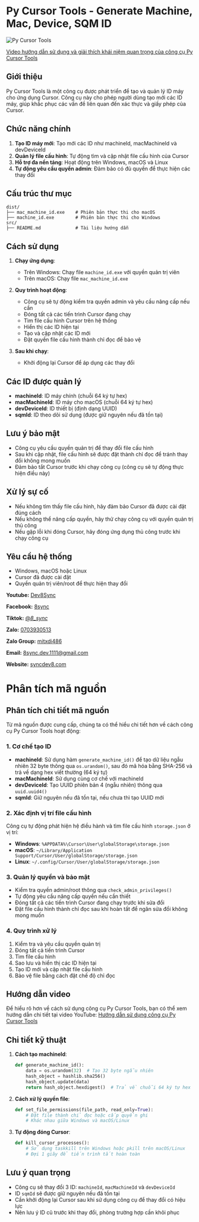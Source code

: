# Py Cursor Tools - Generate Machine, Mac, Device, SQM ID

![Py Cursor Tools](./docs/imgs/bg.png)

[Video hướng dẫn sử dụng và giải thích khái niệm quan trọng của công cụ Py Cursor Tools](https://www.youtube.com/watch?v=kzQ7d9BKm_g)


## Giới thiệu

Py Cursor Tools là một công cụ được phát triển để tạo và quản lý ID máy cho ứng dụng Cursor. Công cụ này cho phép người dùng tạo mới các ID máy, giúp khắc phục các vấn đề liên quan đến xác thực và giấy phép của Cursor.

## Chức năng chính

1. **Tạo ID máy mới**: Tạo mới các ID như machineId, macMachineId và devDeviceId
2. **Quản lý file cấu hình**: Tự động tìm và cập nhật file cấu hình của Cursor
3. **Hỗ trợ đa nền tảng**: Hoạt động trên Windows, macOS và Linux
4. **Tự động yêu cầu quyền admin**: Đảm bảo có đủ quyền để thực hiện các thay đổi

## Cấu trúc thư mục

```
dist/
├── mac_machine_id.exe    # Phiên bản thực thi cho macOS
├── machine_id.exe        # Phiên bản thực thi cho Windows
src/
├── README.md             # Tài liệu hướng dẫn
```

## Cách sử dụng

1. **Chạy ứng dụng**:
   - Trên Windows: Chạy file `machine_id.exe` với quyền quản trị viên
   - Trên macOS: Chạy file `mac_machine_id.exe`

2. **Quy trình hoạt động**:
   - Công cụ sẽ tự động kiểm tra quyền admin và yêu cầu nâng cấp nếu cần
   - Đóng tất cả các tiến trình Cursor đang chạy
   - Tìm file cấu hình Cursor trên hệ thống
   - Hiển thị các ID hiện tại
   - Tạo và cập nhật các ID mới
   - Đặt quyền file cấu hình thành chỉ đọc để bảo vệ

3. **Sau khi chạy**:
   - Khởi động lại Cursor để áp dụng các thay đổi

## Các ID được quản lý

- **machineId**: ID máy chính (chuỗi 64 ký tự hex)
- **macMachineId**: ID máy cho macOS (chuỗi 64 ký tự hex)
- **devDeviceId**: ID thiết bị (định dạng UUID)
- **sqmId**: ID theo dõi sử dụng (được giữ nguyên nếu đã tồn tại)

## Lưu ý bảo mật

- Công cụ yêu cầu quyền quản trị để thay đổi file cấu hình
- Sau khi cập nhật, file cấu hình sẽ được đặt thành chỉ đọc để tránh thay đổi không mong muốn
- Đảm bảo tắt Cursor trước khi chạy công cụ (công cụ sẽ tự động thực hiện điều này)

## Xử lý sự cố

- Nếu không tìm thấy file cấu hình, hãy đảm bảo Cursor đã được cài đặt đúng cách
- Nếu không thể nâng cấp quyền, hãy thử chạy công cụ với quyền quản trị thủ công
- Nếu gặp lỗi khi đóng Cursor, hãy đóng ứng dụng thủ công trước khi chạy công cụ

## Yêu cầu hệ thống

- Windows, macOS hoặc Linux
- Cursor đã được cài đặt
- Quyền quản trị viên/root để thực hiện thay đổi

**Youtube:** [Dev8Sync](https://www.youtube.com/@Dev8Sync/featured)

**Facebook:** [8sync](https://www.facebook.com/8sync)

**Tiktok:** [@_8_sync_](https://www.tiktok.com/@_8_sync_)

**Zalo:** [0703930513](https://zalo.me/0703930513)

**Zalo Group:** [mitxdi486](https://zalo.me/g/mitxdi486)

**Email:** 8sync.dev.1111@gmail.com

**Website:** [syncdev8.com](https://syncdev8.com/)

# Phân tích mã nguồn

## Phân tích chi tiết mã nguồn

Từ mã nguồn được cung cấp, chúng ta có thể hiểu chi tiết hơn về cách công cụ Py Cursor Tools hoạt động:

### 1. Cơ chế tạo ID

- **machineId**: Sử dụng hàm `generate_machine_id()` để tạo dữ liệu ngẫu nhiên 32 byte thông qua `os.urandom()`, sau đó mã hóa bằng SHA-256 và trả về dạng hex viết thường (64 ký tự)
- **macMachineId**: Sử dụng cùng cơ chế với machineId
- **devDeviceId**: Tạo UUID phiên bản 4 (ngẫu nhiên) thông qua `uuid.uuid4()`
- **sqmId**: Giữ nguyên nếu đã tồn tại, nếu chưa thì tạo UUID mới

### 2. Xác định vị trí file cấu hình

Công cụ tự động phát hiện hệ điều hành và tìm file cấu hình `storage.json` ở vị trí:
- **Windows**: `%APPDATA%\Cursor\User\globalStorage\storage.json`
- **macOS**: `~/Library/Application Support/Cursor/User/globalStorage/storage.json`
- **Linux**: `~/.config/Cursor/User/globalStorage/storage.json`

### 3. Quản lý quyền và bảo mật

- Kiểm tra quyền admin/root thông qua `check_admin_privileges()`
- Tự động yêu cầu nâng cấp quyền nếu cần thiết
- Đóng tất cả các tiến trình Cursor đang chạy trước khi sửa đổi
- Đặt file cấu hình thành chỉ đọc sau khi hoàn tất để ngăn sửa đổi không mong muốn

### 4. Quy trình xử lý

1. Kiểm tra và yêu cầu quyền quản trị
2. Đóng tất cả tiến trình Cursor
3. Tìm file cấu hình
4. Sao lưu và hiển thị các ID hiện tại
5. Tạo ID mới và cập nhật file cấu hình
6. Bảo vệ file bằng cách đặt chế độ chỉ đọc

## Hướng dẫn video

Để hiểu rõ hơn về cách sử dụng công cụ Py Cursor Tools, bạn có thể xem hướng dẫn chi tiết tại video YouTube: [Hướng dẫn sử dụng công cụ Py Cursor Tools](https://www.youtube.com/watch?v=kzQ7d9BKm_g)

## Chi tiết kỹ thuật

1. **Cách tạo machineId**:
   ```python
   def generate_machine_id():
       data = os.urandom(32)  # Tạo 32 byte ngẫu nhiên
       hash_object = hashlib.sha256()
       hash_object.update(data)
       return hash_object.hexdigest()  # Trả về chuỗi 64 ký tự hex
   ```

2. **Cách xử lý quyền file**:
   ```python
   def set_file_permissions(file_path, read_only=True):
       # Đặt file thành chỉ đọc hoặc cấp quyền ghi
       # Khác nhau giữa Windows và macOS/Linux
   ```

3. **Tự động đóng Cursor**:
   ```python
   def kill_cursor_processes():
       # Sử dụng taskkill trên Windows hoặc pkill trên macOS/Linux
       # Đợi 1 giây để tiến trình tắt hoàn toàn
   ```

## Lưu ý quan trọng

- Công cụ sẽ thay đổi 3 ID: `machineId`, `macMachineId` và `devDeviceId`
- ID `sqmId` sẽ được giữ nguyên nếu đã tồn tại
- Cần khởi động lại Cursor sau khi sử dụng công cụ để thay đổi có hiệu lực
- Nên lưu ý ID cũ trước khi thay đổi, phòng trường hợp cần khôi phục




